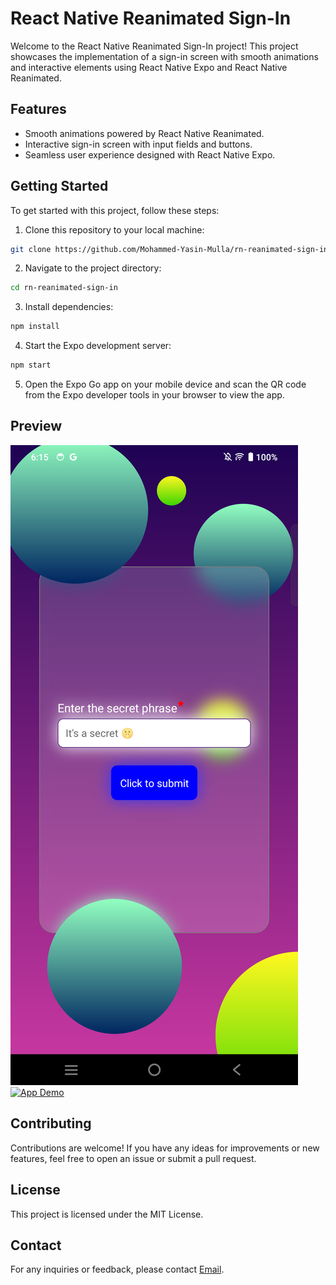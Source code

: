 # React Native Reanimated Sign-In

Welcome to the React Native Reanimated Sign-In project! This project showcases the implementation of a sign-in screen with smooth animations and interactive elements using React Native Expo and React Native Reanimated.

## Features

- Smooth animations powered by React Native Reanimated.
- Interactive sign-in screen with input fields and buttons.
- Seamless user experience designed with React Native Expo.

## Getting Started

To get started with this project, follow these steps:

1. Clone this repository to your local machine:

```bash
git clone https://github.com/Mohammed-Yasin-Mulla/rn-reanimated-sign-in.git
```


2. Navigate to the project directory:

```bash
cd rn-reanimated-sign-in
```

3. Install dependencies:


```bash
npm install
```


4. Start the Expo development server:

```bash
npm start
```


5. Open the Expo Go app on your mobile device and scan the QR code from the Expo developer tools in your browser to view the app.

## Preview

<!-- [Insert Screenshots or GIFs of the App] -->
![App Screen Short](assets/ScreenShort.png)
[![App Demo](https://youtube.com/shorts/tx6QDftLt2I)](https://youtube.com/shorts/tx6QDftLt2I)


## Contributing

Contributions are welcome! If you have any ideas for improvements or new features, feel free to open an issue or submit a pull request.

## License

This project is licensed under the MIT License.

## Contact

For any inquiries or feedback, please contact [Email](yasinspy1999@gmail.com).

